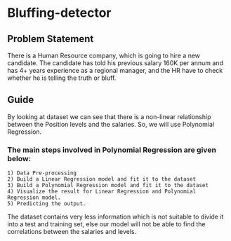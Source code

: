 # Bluffing-detector

## Problem Statement
There is a Human Resource company, which is going to hire a new candidate. The candidate has told his previous salary 160K per annum and has 4+ years experience as a regional manager, and the HR have to check whether he is telling the truth or bluff. 


## Guide
By looking at dataset we can see that there is a non-linear relationship between the Position levels and the salaries.
So, we will use Polynomial Regression.

### The main steps involved in Polynomial Regression are given below:
    1) Data Pre-processing
    2) Build a Linear Regression model and fit it to the dataset
    3) Build a Polynomial Regression model and fit it to the dataset
    4) Visualize the result for Linear Regression and Polynomial Regression model.
    5) Predicting the output.
    
   The dataset contains very less information which is not suitable to divide it into a test and training set, else our model will not be able to find the correlations between the salaries and levels. 

